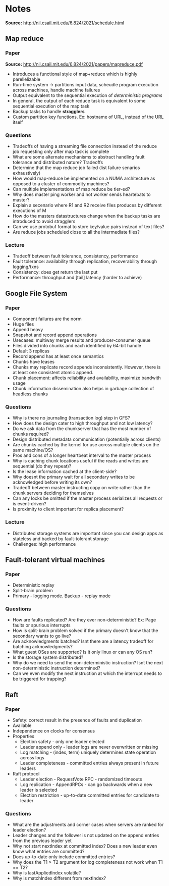 # Notes

**Source:** http://nil.csail.mit.edu/6.824/2021/schedule.html

## Map reduce

### Paper

**Source:** http://nil.csail.mit.edu/6.824/2021/papers/mapreduce.pdf

* Introduces a functional style of map+reduce which is highly parellelizable
* Run-time system -> partitions input data, scheudle program execution across machines, handle machine failures
* Output equivalent to the sequential execution of *deterministic programs*
* In general, the output of each reduce task is equivalent to some sequential execution of the map task
* Backup tasks to handle **stragglers**
* Custom partition key functions. Ex: hostname of URL, instead of the URL itself

### Questions

* Tradeoffs of having a streaming file connection instead of the reduce job requesting only after map task is complete
* What are some alternate mechanisms to abstract handling fault tolerance and distributed nature? Tradeoffs
* Determine that the map reduce job failed (list failure senarios exhaustively)
* How would map-reduce be implemented on a NUMA architecture as opposed to a cluster of commodity machines?
* Can multiple implementations of map reduce be tier-ed?
* Why does master ping worker and not worker sends heartebats to master?
* Explain a secenario where R1 and R2 receive files produces by different executions of M
* How do the masters datastructures change when the backup tasks are introduced to avoid stragglers
* Can we use protobuf format to store key/value pairs instead of text files?
* Are reduce jobs scheduled close to all the intermediate files?

### Lecture

* Tradeoff between fault tolerance, consistency, performance
* Fault tolerance: availability through replication, recoverability through logging/txns
* Consistency: does get return the last put
* Performance: throughput and [tail] latency (harder to achieve)

## Google File System

### Paper

* Component failures are the norm
* Huge files
* Append heavy
* Snapshot and record append operations
* Usecases: multiway merge results and producer-consumer queue
* Files divided into chunks and each identified by 64-bit handle
* Default 3 replicas
* Record append has at least once semantics
* Chunks have leases
* Chunks may replicate record appends inconsistently. However, there is at least one consistent atomic append.
* Chunk placement: affects reliability and availability, maximize bandwith usage
* Chunk information dissemination also helps in garbage collection of headless chunks

### Questions

* Why is there no journaling (transaction log) step in GFS?
* How does the design cater to high throughput and not low latency?
* Do we ask data from the chunkserver that has the most number of chunks required?
* Design distributed metadata communication (potentially across clients)
* Are chunks cached by the kernel for use across multiple clients on the same machine/OS?
* Pros and cons of a longer heartbeat interval to the master process
* Why is caching chunk locations useful if the reads and writes are sequential (do they repeat)?
* Is the lease information cached at the client-side?
* Why doesnt the primary wait for all secondary writes to be acknowledged before writing its own?
* Tradeoff between master instructing copy on write rather than the chunk servers deciding for themselves
* Can any locks be omitted if the master process serializes all requests or is event-driven?
* Is proximity to client important for replica placement?

### Lecture

* Distributed storage systems are important since you can design apps as stateless and backed by fault-tolerant storage
* Challenges: high performance

## Fault-tolerant virtual machines

### Paper

* Deterministic replay
* Split-brain problem
* Primary - logging mode. Backup - replay mode

### Questions

* How are faults replicated? Are they ever non-deterministic? Ex: Page faults or spurious interrupts
* How is split-brain problem solved if the primary doesn't know that the secondary wants to go live?
* Are acknowledgments batched? Isnt there are a latency tradeoff for batching acknowledgments?
* What guest OSes are supported? Is it only linux or can any OS run?
* Is the storage system distributed?
* Why do we need to send the non-deterministic instruction? Isnt the next non-deterministic instruction determined?
* Can we even modify the next instruction at which the interrupt needs to be triggered for trapping?

## Raft

### Paper

* Safety: correct result in the presence of faults and duplication
* Available
* Independence on clocks for consensus
* Properties
  * Election safety - only one leader elected
  * Leader append only - leader logs are never overwritten or missing
  * Log matching - (index, term) uniquely determines state operation across logs
  * Leader completeness - committed entries always present in future leaders
* Raft protocol
  * Leader election - RequestVote RPC - randomized timeouts
  * Log replication - AppendRPCs - can go backwards when a new leader is selected
  * Election restriction - up-to-date committed entries for candidate to leader

### Questions

* What are the adjustments and corner cases when servers are ranked for leader election?
* Leader changes and the follower is not updated on the append entries from the previous leader yet
* Why not start nextIndex at committed index? Does a new leader even know what entries are committed?
* Does up-to-date only include committed entries?
* Why does the T1 > T2 argument for log completeness not work when T1 == T2?
* Why is lastAppliedIndex volatile?
* Why is matchIndex different from nextIndex?
